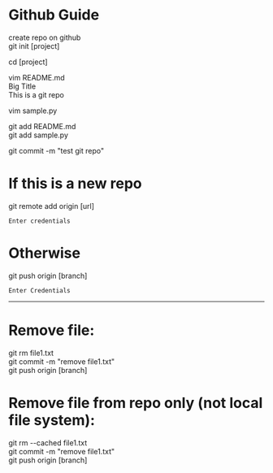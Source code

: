 # Github Guide

create repo on github</br>
git init [project]

cd [project]

vim README.md</br>
	Big Title</br>
	This is a git repo

vim sample.py

git add README.md</br>
git add sample.py

git commit -m "test git repo"

# If this is a new repo
git remote add origin [url]

	Enter credentials

# Otherwise
git push origin [branch]

	Enter Credentials

----------------------------------------------------------

# Remove file:</br>
git rm file1.txt</br>
git commit -m "remove file1.txt"</br>
git push origin [branch]

# Remove file from repo only (not local file system):</br>
git rm --cached file1.txt</br>
git commit -m "remove file1.txt"</br>
git push origin [branch]
